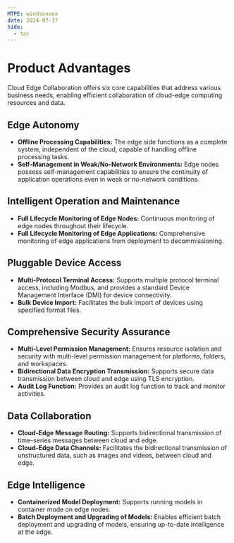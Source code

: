 ```yaml
---
MTPE: windsonsea
date: 2024-07-17
hide:
  - toc
---
```


# Product Advantages

Cloud Edge Collaboration offers six core capabilities that address various business needs, enabling efficient collaboration of cloud-edge computing resources and data.

## Edge Autonomy

- **Offline Processing Capabilities:** The edge side functions as a complete system, independent of the cloud, capable of handling offline processing tasks.
- **Self-Management in Weak/No-Network Environments:** Edge nodes possess self-management capabilities to ensure the continuity of application operations even in weak or no-network conditions.

## Intelligent Operation and Maintenance

- **Full Lifecycle Monitoring of Edge Nodes:** Continuous monitoring of edge nodes throughout their lifecycle.
- **Full Lifecycle Monitoring of Edge Applications:** Comprehensive monitoring of edge applications from deployment to decommissioning.

## Pluggable Device Access

- **Multi-Protocol Terminal Access:** Supports multiple protocol terminal access, including Modbus, and provides a standard Device Management Interface (DMI) for device connectivity.
- **Bulk Device Import:** Facilitates the bulk import of devices using specified format files.

## Comprehensive Security Assurance

- **Multi-Level Permission Management:** Ensures resource isolation and security with multi-level permission management for platforms, folders, and workspaces.
- **Bidirectional Data Encryption Transmission:** Supports secure data transmission between cloud and edge using TLS encryption.
- **Audit Log Function:** Provides an audit log function to track and monitor activities.

## Data Collaboration

- **Cloud-Edge Message Routing:** Supports bidirectional transmission of time-series messages between cloud and edge.
- **Cloud-Edge Data Channels:** Facilitates the bidirectional transmission of unstructured data, such as images and videos, between cloud and edge.

## Edge Intelligence

- **Containerized Model Deployment:** Supports running models in container mode on edge nodes.
- **Batch Deployment and Upgrading of Models:** Enables efficient batch deployment and upgrading of models, ensuring up-to-date intelligence at the edge.
